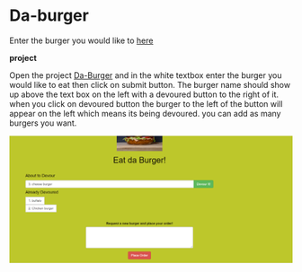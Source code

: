 # Da-burger

Enter the burger you would like to   [here](https://limitless-sierra-48201.herokuapp.com/index) 

**project**

Open the project  [Da-Burger](https://limitless-sierra-48201.herokuapp.com/index) and in the white textbox enter the burger you would like to eat then click on submit button. The burger name should show up above the text box on the left with a devoured button to the right of it. when you click on devoured button the burger to the left of the button will appear on the left which means its being devoured. you can add as many burgers you want.

![](img/burger.png)